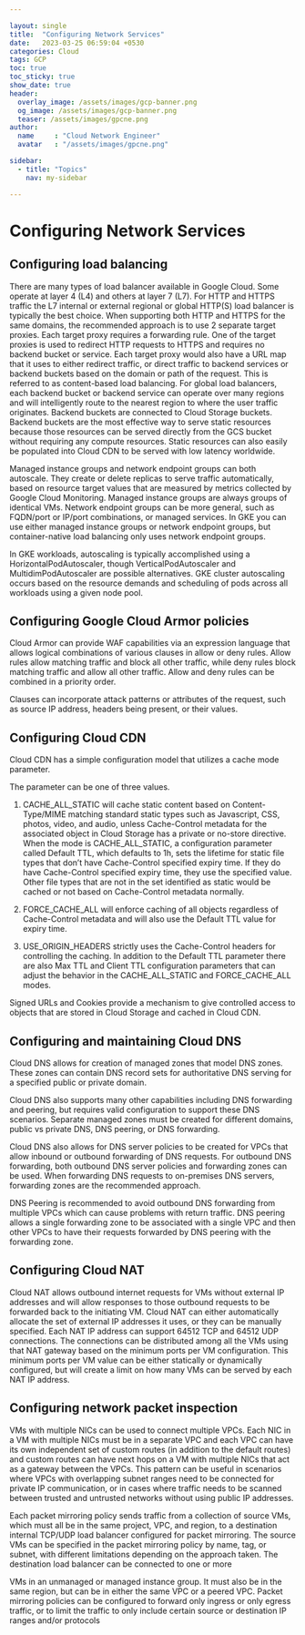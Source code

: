 ```yaml
---

layout: single
title:  "Configuring Network Services"
date:   2023-03-25 06:59:04 +0530
categories: Cloud
tags: GCP
toc: true
toc_sticky: true
show_date: true
header:
  overlay_image: /assets/images/gcp-banner.png
  og_image: /assets/images/gcp-banner.png
  teaser: /assets/images/gpcne.png
author:
  name     : "Cloud Network Engineer"
  avatar   : "/assets/images/gpcne.png"

sidebar:
  - title: "Topics"
    nav: my-sidebar

---
```


# Configuring Network Services

## Configuring load balancing
There are many types of load balancer available in Google Cloud. Some operate at layer 4 (L4) and others at layer 7 (L7). For HTTP and HTTPS traffic the L7 internal or external regional or global HTTP(S) load balancer is typically the best choice.
When supporting both HTTP and HTTPS for the same domains, the recommended approach is to use 2 separate target proxies. Each target proxy requires a forwarding rule. One of the target proxies is used to redirect HTTP requests to HTTPS and requires no backend bucket or service. Each target proxy would also have a URL map that it uses to either redirect traffic, or direct traffic to backend services or backend buckets based on the domain or path of the request. This is referred to as content-based load balancing.
For global load balancers, each backend bucket or backend service can operate over many regions and will intelligently route to the nearest region to where the user traffic originates. Backend buckets are connected to Cloud Storage buckets. Backend buckets are the most effective way to serve static resources because those resources can be served directly from the GCS bucket without requiring any compute resources. Static resources can also easily be populated into Cloud CDN to be served with low latency worldwide.

Managed instance groups and network endpoint groups can both autoscale. They create or delete replicas to serve traffic automatically, based on resource target values that are measured by metrics collected by Google Cloud Monitoring. Managed instance groups are always groups of identical VMs. Network endpoint groups can be more general, such as FQDN/port or IP/port combinations, or managed services. In GKE you can use either managed instance groups or network endpoint groups, but container-native load balancing only uses network endpoint groups.

In GKE workloads, autoscaling is typically accomplished using a HorizontalPodAutoscaler, though VerticalPodAutoscaler and MultidimPodAutoscaler are possible alternatives. GKE cluster autoscaling occurs based on the resource demands and scheduling of pods across all workloads using a given node pool.

## Configuring Google Cloud Armor policies

Cloud Armor can provide WAF capabilities via an expression language that allows logical combinations of various clauses in allow or deny rules. Allow rules allow matching traffic and block all other traffic, while deny rules block matching traffic and allow all other traffic. Allow and deny rules can be combined in a priority order.

Clauses can incorporate attack patterns or attributes of the request, such as source IP address, headers being present, or their values.

## Configuring Cloud CDN

Cloud CDN has a simple configuration model that utilizes a cache mode parameter.

The parameter can be one of three values.

1. CACHE_ALL_STATIC will cache static content based on Content-Type/MIME matching standard static types such as Javascript, CSS, photos, video, and audio, unless Cache-Control metadata for the associated object in Cloud Storage has a private or no-store directive. When the mode is CACHE_ALL_STATIC, a configuration parameter called Default TTL, which defaults to 1h, sets the lifetime for static file types that don’t have Cache-Control specified expiry time. If they do have Cache-Control specified expiry time, they use the specified value. Other file types that are not in the set identified as static would be cached or not based on Cache-Control metadata normally.

2. FORCE_CACHE_ALL will enforce caching of all objects regardless of Cache-Control metadata and will also use the Default TTL value for expiry time.

3. USE_ORIGIN_HEADERS strictly uses the Cache-Control headers for controlling the caching. In addition to the Default TTL parameter there are also Max TTL and Client TTL configuration parameters that can adjust the behavior in the CACHE_ALL_STATIC and FORCE_CACHE_ALL modes.

Signed URLs and Cookies provide a mechanism to give controlled access to objects that are stored in Cloud Storage and cached in Cloud CDN.



## Configuring and maintaining Cloud DNS

Cloud DNS allows for creation of managed zones that model DNS zones. These zones can contain DNS record sets for authoritative DNS serving for a specified public or private domain.

Cloud DNS also supports many other capabilities including DNS forwarding and peering, but requires valid configuration to support these DNS scenarios. Separate managed zones must be created for different domains, public vs private DNS, DNS peering, or DNS forwarding.

Cloud DNS also allows for DNS server policies to be created for VPCs that allow inbound or outbound forwarding of DNS requests. For outbound DNS forwarding, both outbound DNS server policies and forwarding zones can be used. When forwarding DNS requests to on-premises DNS servers, forwarding zones are the recommended approach.



DNS Peering is recommended to avoid outbound DNS forwarding from multiple VPCs which can cause problems with return traffic. DNS peering allows a single forwarding zone to be associated with a single VPC and then other VPCs to have their requests forwarded by DNS peering with the forwarding zone.



## Configuring Cloud NAT

Cloud NAT allows outbound internet requests for VMs without external IP addresses and will allow responses to those outbound requests to be forwarded back to the initiating VM. Cloud NAT can either automatically allocate the set of external IP addresses it uses, or they can be manually specified. Each NAT IP address can support 64512 TCP and 64512 UDP connections. The connections can be distributed among all the VMs using that NAT gateway based on the minimum ports per VM configuration. This minimum ports per VM value can be either statically or dynamically configured, but will create a limit on how many VMs can be served by each NAT IP address.



## Configuring network packet inspection

VMs with multiple NICs can be used to connect multiple VPCs. Each NIC in a VM with multiple NICs must be in a separate VPC and each VPC can have its own independent set of custom routes (in addition to the default routes) and custom routes can have next hops on a VM with multiple NICs that act as a gateway between the VPCs. This pattern can be useful in scenarios where VPCs with overlapping subnet ranges need to be connected for private IP communication, or in cases where traffic needs to be scanned between trusted and untrusted networks without using public IP addresses.



Each packet mirroring policy sends traffic from a collection of source VMs, which must all be in the same project, VPC, and region, to a destination internal TCP/UDP load balancer configured for packet mirroring. The source VMs can be specified in the packet mirroring policy by name, tag, or subnet, with different limitations depending on the approach taken. The destination load balancer can be connected to one or more

VMs in an unmanaged or managed instance group. It must also be in the same region, but can be in either the same VPC or a peered VPC. Packet mirroring policies can be configured to forward only ingress or only egress traffic, or to limit the traffic to only include certain source or destination IP ranges and/or protocols
